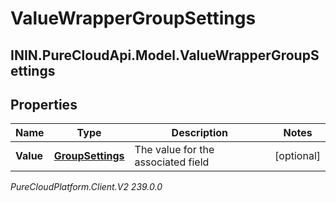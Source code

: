 # ValueWrapperGroupSettings

## ININ.PureCloudApi.Model.ValueWrapperGroupSettings

## Properties

|Name | Type | Description | Notes|
|------------ | ------------- | ------------- | -------------|
| **Value** | [**GroupSettings**](GroupSettings) | The value for the associated field | [optional] |



_PureCloudPlatform.Client.V2 239.0.0_

